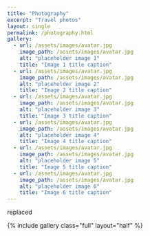 ```yaml
---
title: "Photography"
excerpt: "Travel photos"
layout: single
permalink: /photography.html
gallery:
  - url: /assets/images/avatar.jpg
    image_path: /assets/images/avatar.jpg
    alt: "placeholder image 1"
    title: "Image 1 title caption"
  - url: /assets/images/avatar.jpg
    image_path: /assets/images/avatar.jpg
    alt: "placeholder image 2"
    title: "Image 2 title caption"
  - url: /assets/images/avatar.jpg
    image_path: /assets/images/avatar.jpg
    alt: "placeholder image 3"
    title: "Image 3 title caption"
  - url: /assets/images/avatar.jpg
    image_path: /assets/images/avatar.jpg
    alt: "placeholder image 4"
    title: "Image 4 title caption"
  - url: /assets/images/avatar.jpg
    image_path: /assets/images/avatar.jpg
    alt: "placeholder image 5"
    title: "Image 5 title caption"
  - url: /assets/images/avatar.jpg
    image_path: /assets/images/avatar.jpg
    alt: "placeholder image 6"
    title: "Image 6 title caption"
---
```


replaced

{% include gallery class="full" layout="half" %}